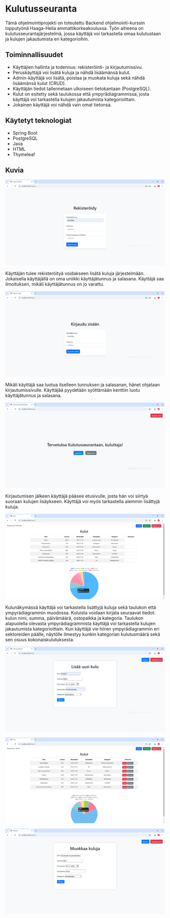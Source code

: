 # Kulutusseuranta

Tämä ohjelmointiprojekti on toteutettu Backend ohjelmointi-kurssin lopputyönä Haaga-Helia ammattikorkeakoulussa. Työn aiheena on kulutusseurantajärjestelmä, jossa käyttäjä
voi tarkastella omaa kulutustaan ja kulujen jakautumista eri kategorioihin.

## Toiminnallisuudet
- Käyttäjien hallinta ja todennus: rekisteröinti- ja kirjautumissivu.
- Peruskäyttäjä voi lisätä kuluja ja nähdä lisäämänsä kulut.
- Admin-käyttäjä voi lisätä, poistaa ja muokata kuluja sekä nähdä lisäämänsä kulut (CRUD).
- Käyttäjän tiedot tallennetaan ulkoiseen tietokantaan (PostgreSQL).
- Kulut on esitetty sekä taulukossa että ympyrädiagrammissa, josta käyttäjä voi tarkastella kulujen
  jakautumista kategorioittain.
- Jokainen käyttäjä voi nähdä vain omat tietonsa.

## Käytetyt teknologiat
- Spring Boot
- PostgreSQL
- Java
- HTML
- Thymeleaf

## Kuvia

![Rekisteröidy](images/rekisteroidy.PNG)
<p></p>
Käyttäjän tulee rekisteröityä voidakseen lisätä kuluja järjestelmään. Jokaisella käyttäjällä on oma uniikki käyttäjätunnus ja salasana. Käyttäjä saa
ilmoituksen, mikäli käyttäjätunnus on jo varattu.
<p></p>

![Rekisteröidy](images/kirjaudu.PNG)
<p></p>
Mikäli käyttäjä saa luotua itselleen tunnuksen ja salasanan, hänet ohjataan kirjautumissivulle. Käyttäjää pyydetään syöttämään kenttiin luotu käyttäjätunnus ja salasana.
<p></p>


![Rekisteröidy](images/home.PNG)
<p></p>
Kirjautumisen jälkeen käyttäjä pääsee etusivulle, josta hän voi siirtyä suoraan kulujen lisäykseen. Käyttäjä voi myös tarkastella aiemmin lisättyjä kuluja.
<p></p>


![Rekisteröidy](images/kuluttajakulut.PNG)
<p></p>
Kulunäkymässä käyttäjä voi tarkastella lisättyjä kuluja sekä taulukon että ympyrädiagrammin muodossa. Kuluista voidaan kirjata seuraavat tiedot: kulun nimi, summa,
päivämäärä, ostopaikka ja kategoria. Taulukon alapuolella olevasta ympyrädiagrammista käyttäjä voi tarkastella kulujen jakautumista kategorioittain. Kun käyttäjä vie hiiren 
ympyrädiagrammin eri sektoreiden päälle, näytölle ilmestyy kunkin kategorian kulutusmäärä sekä sen osuus kokonaiskulutuksesta.
<p></p>


![Rekisteröidy](images/lisätään.PNG)
<p></p>
<p></p>


![Rekisteröidy](images/admininkulut.PNG)
<p></p>
<p></p>


![Rekisteröidy](images/muokkaa.PNG)
<p></p>
<p></p>





